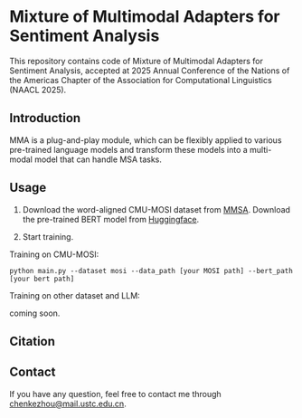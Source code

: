 # Mixture of Multimodal Adapters for Sentiment Analysis

This repository contains code of Mixture of Multimodal Adapters for Sentiment Analysis, accepted at 2025 Annual Conference of the Nations of the Americas Chapter of the Association for Computational Linguistics (NAACL 2025).

## Introduction

MMA is a plug-and-play module, which can be flexibly applied to various pre-trained language models and transform these models into a multi-modal model that can handle MSA tasks.


## Usage

1. Download the word-aligned CMU-MOSI dataset from [MMSA](https://github.com/thuiar/MMSA). Download the pre-trained BERT model from [Huggingface](https://huggingface.co/google-bert/bert-base-uncased/tree/main).



2. Start training.

Training on CMU-MOSI:

```
python main.py --dataset mosi --data_path [your MOSI path] --bert_path [your bert path]
```
Training on other dataset and LLM:

coming soon.
## Citation



## Contact 
If you have any question, feel free to contact me through chenkezhou@mail.ustc.edu.cn.

